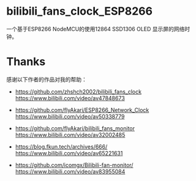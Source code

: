 # bilibili_fans_clock_ESP8266
一个基于ESP8266 NodeMCU的使用12864 SSD1306 OLED 显示屏的网络时钟。 
# Thanks
感谢以下作者的作品对我的帮助：
* https://github.com/zhshch2002/bilibili_fans_clock		  https://www.bilibili.com/video/av47848673

* https://github.com/flyAkari/ESP8266_Network_Clock	    https://www.bilibili.com/video/av50338779

* https://github.com/flyAkari/bilibili_fans_monitor		  https://www.bilibili.com/video/av32002485

* https://blog.fkun.tech/archives/666/			            https://www.bilibili.com/video/av65221631

* https://github.com/icomgx/Bilibili-fan-monitor/		    https://www.bilibili.com/video/av83955084
